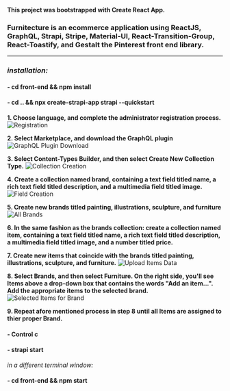 **This project was bootstrapped with Create React App.**

### Furnitecture is an ecommerce application using ReactJS, GraphQL, Strapi, Stripe, Material-UI, React-Transition-Group, React-Toastify, and Gestalt the Pinterest front end library.

---

### _installation:_

#### - cd front-end && npm install

#### - cd .. && npx create-strapi-app strapi --quickstart

**1. Choose language, and complete the administrator registration process.**
![Registration](https://user-images.githubusercontent.com/42079817/106491715-70407f80-64b7-11eb-8260-57c84f7c491d.png)

**2. Select Marketplace, and download the GraphQL plugin**
![GraphQL Plugin Download](asdf "GraphQL Plugin Download")

**3. Select Content-Types Builder, and then select Create New Collection Type.**
![Collection Creation](asdf "Collection Creation")

**4. Create a collection named brand, containing a text field titled name, a rich text field titled description, and a multimedia field titled image.**
![Field Creation](asdf "Field Creation")

**5. Create new brands titled painting, illustrations, sculpture, and furniture**
![All Brands ](asdf "All Brands ")

**6. In the same fashion as the brands collection: create a collection named item, containing a text field titled name, a rich text field titled description, a multimedia field titled image, and a number titled price.**

**7. Create new items that coincide with the brands titled painting, illustrations, sculpture, and furniture.**
![Upload Items Data ](asdf "All Brands ")

**8. Select Brands, and then select Furniture. On the right side, you'll see Items above a drop-down box that contains the words "Add an item...". Add the appropriate items to the selected brand.**
![Selected Items for Brand](asdf "Selected Items for Brand")

**9. Repeat afore mentioned process in step 8 until all Items are assigned to thier proper Brand.**

#### - Control c

#### - strapi start

_in a different terminal window:_

#### - cd front-end && npm start
